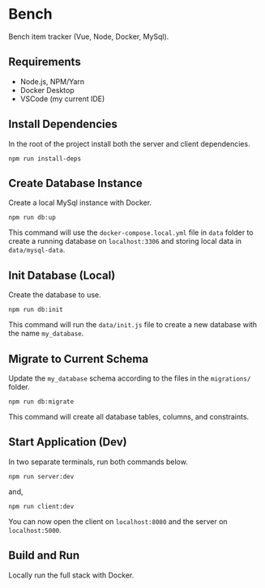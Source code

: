 # Bench

Bench item tracker (Vue, Node, Docker, MySql).

## Requirements

- Node.js, NPM/Yarn
- Docker Desktop
- VSCode (my current IDE)

## Install Dependencies

In the root of the project install both the server and client dependencies.

```
npm run install-deps
```

## Create Database Instance

Create a local MySql instance with Docker.

```
npm run db:up
```

This command will use the `docker-compose.local.yml` file in `data` folder to create a running database on `localhost:3306` and storing local data in `data/mysql-data`.

## Init Database (Local)

Create the database to use.

```
npm run db:init
```

This command will run the `data/init.js` file to create a new database with the name `my_database`.

## Migrate to Current Schema

Update the `my_database` schema according to the files in the `migrations/` folder.

```
npm run db:migrate
```

This command will create all database tables, columns, and constraints.

## Start Application (Dev)

In two separate terminals, run both commands below.

```
npm run server:dev
```

and,

```
npm run client:dev
```

You can now open the client on `localhost:8080` and the server on `localhost:5000`.

## Build and Run

Locally run the full stack with Docker.
